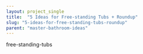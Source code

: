 ```yaml
---
layout: project_single
title:  "5 Ideas for Free-standing Tubs + Roundup"
slug: "5-ideas-for-free-standing-tubs-roundup"
parent: "master-bathroom-ideas"
---
```

free-standing-tubs
